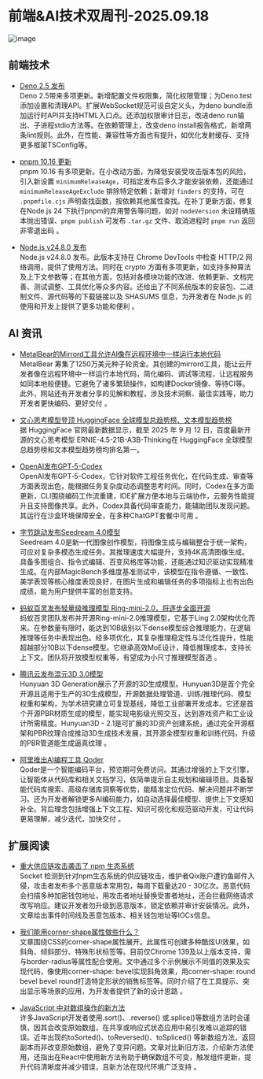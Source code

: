 # 前端&AI技术双周刊-2025.09.18

![image](https://gips1.baidu.com/it/u=2258061911,1913321336&fm=3028&app=3028&f=PNG&fmt=auto&q=100&size=f960_412)

## 前端技术
- [Deno 2.5 发布](https://deno.com/blog/v2.5)
  <br>Deno 2.5带来多项更新。新增配置文件权限集，简化权限管理；为Deno.test添加设置和清理API。扩展WebSocket规范可设自定义头，为deno bundle添加运行时API并支持HTML入口点。还添加权限审计日志，改进deno run输出、子进程stdio方法等。在依赖管理上，改变deno install报告格式，新增两条lint规则。此外，在性能、兼容性等方面也有提升，如优化发射缓存、支持更多框架TSConfig等。 

- [pnpm 10.16 更新](https://pnpm.io/blog/releases/10.16)
  <br>pnpm 10.16 有多项更新。在小改动方面，为降低安装受攻击版本包的风险，引入新设置 `minimumReleaseAge`，可指定发布后多久才能安装依赖，还能通过 `minimumReleaseAgeExclude` 排除特定依赖；新增对 `finders` 的支持，可在 `.pnpmfile.cjs` 声明查找函数，按依赖其他属性查找。在补丁更新方面，修复在Node.js 24 下执行pnpm的弃用警告等问题，如对 `nodeVersion` 未设精确版本抛出错误、`pnpm publish` 可发布 `.tar.gz` 文件、取消进程时 `pnpm run` 返回非零退出码 。

- [Node.js v24.8.0 发布](https://nodejs.org/en/blog/release/v24.8.0)
  <br>Node.js v24.8.0 发布。此版本支持在 Chrome DevTools 中检查 HTTP/2 网络调用，提供了使用方法。同时在 crypto 方面有多项更新，如支持多种算法及上下文参数等；在其他方面，包括对各模块功能的改进、依赖更新、文档完善、测试调整、工具优化等众多内容。还给出了不同系统版本的安装包、二进制文件、源代码等的下载链接以及 SHASUMS 信息，为开发者在 Node.js 的使用和开发上提供了更多功能和便利 。

## AI 资讯
- [MetalBear的Mirrord工具允许AI像在远程环境中一样运行本地代码](https://metalbear.com/)
  <br>MetalBear 筹集了1250万美元种子轮资金。其创建的mirrord工具，能让云开发者像在远程环境中一样运行本地代码，简化编码、调试等流程，让远程服务如同本地般便捷。它避免了诸多繁琐操作，如构建Docker镜像、等待CI等。此外，网站还有开发者分享的见解和教程，涉及技术洞察、最佳实践等，助力开发者更快编码、更好交付 。

- [⽂⼼思考模型登顶 HuggingFace 全球模型总趋势榜、⽂本模型趋势榜](https://mp.weixin.qq.com/s/StwzTv4eBwY-qMnWnE6cSQ)
  <br>据 HuggingFace 官网最新数据显示，截至 2025 年 9 月 12 日，百度最新开源的文心思考模型 ERNIE-4.5-21B-A3B-Thinking在 HuggingFace 全球模型总趋势榜和文本模型趋势榜均排名第一。

- [OpenAI发布GPT‑5-Codex](https://openai.com/index/introducing-upgrades-to-codex/)
  <br>OpenAI发布GPT‑5-Codex，它针对软件工程任务优化，在代码生成、审查等方面表现出色，能根据任务复杂度动态调整思考时间。同时，Codex在多方面更新，CLI围绕编码工作流重建，IDE扩展方便本地与云端协作，云服务性能提升且支持图像共享。此外，Codex具备代码审查能力，能辅助团队发现问题。其运行在沙盒环境保障安全，在多种ChatGPT套餐中可用 。

- [字节跳动发布Seedream 4.0模型](https://seed.bytedance.com/zh/seedream4_0)
  <br>Seedream 4.0是新一代图像创作模型，将图像生成与编辑整合于统一架构，可应对复杂多模态生成任务。其推理速度大幅提升，支持4K高清图像生成。具备多图组合、指令式编辑、百变风格库等功能，还能通过知识驱动实现精准生成。在内部MagicBench多维度基准测试中，该模型在指令遵循、一致性、美学表现等核心维度表现良好，在图片生成和编辑任务的多项指标上也有出色成绩，能为用户提供丰富的创意支持。 

- [蚂蚁百灵发布轻量级推理模型 Ring-mini-2.0，将逐步全面开源](https://huggingface.co/inclusionAI/Ring-mini-2.0)
  <br>蚂蚁百灵团队发布并开源Ring-mini-2.0推理模型，它基于Ling 2.0架构优化而来。在参数量有限时，能达到10B级别以下dense模型综合推理能力，在逻辑推理等任务中表现出色。经多项优化，其复杂推理稳定性与泛化性提升，性能超越部分10B以下dense模型。它继承高效MoE设计，降低推理成本，支持长上下文。团队将开放模型权重等，有望成为小尺寸推理模型首选 。

- [腾讯云发布混元3D 3.0模型](https://3d-models.hunyuan.tencent.com/)
  <br>Hunyuan 3D Generation展示了开源的3D生成模型。Hunyuan3D是首个完全开源且适用于生产的3D生成模型，开源数据处理管道、训练/推理代码、模型权重和架构，为学术研究建立可复现基线，降低工业部署开发成本。它还是首个开源PBR材质生成的模型，能实现电影级光照交互，达到游戏资产和工业设计所需精度。Hunyuan3D - 2.1是可扩展的3D资产创建系统，通过完全开源框架和PBR纹理合成推动3D生成技术发展，其开源全模型权重和训练代码，升级的PBR管道能生成逼真纹理 。

- [阿里推出AI编程工具 Qoder](https://qoder.com/)
  <br>Qoder是一个智能编码平台，预览期可免费访问。其通过增强的上下文引擎，让智能体从代码库和相关文档学习，依简单提示自主规划和编辑项目。具备智能代码库搜索、高级存储库洞察等优势，能精准定位代码、解决问题并不断学习。还为开发者解锁更多AI编码能力，如自动选择最佳模型、提供上下文感知补全。背后理念包括增强上下文工程、知识可视化和规范驱动开发，可让代码更易理解，减少迭代，加快交付 。

## 扩展阅读
- [重大供应链攻击袭击了 npm 生态系统](https://socket.dev/blog/npm-author-qix-compromised-in-major-supply-chain-attack)
  <br>Socket 检测到针对npm生态系统的供应链攻击，维护者Qix账户遭钓鱼邮件入侵，攻击者发布多个恶意版本常用包，每周下载量达20 - 30亿次。恶意代码会扫描多种加密钱包地址，用攻击者地址替换受害者地址，还会拦截网络请求改写响应。建议开发者勿升级到恶意版本，锁定依赖并审计安装情况。此外，文章给出事件时间线及恶意包版本、相关钱包地址等IOCs信息。 

- [我们能用corner-shape属性做些什么？](https://css-tricks.com/what-can-we-actually-do-with-corner-shape/)
  <br>文章围绕CSS的corner-shape属性展开。此属性可创建多种酷炫UI效果，如斜角、倾斜部分、特殊形状标签等。目前仅Chrome 139及以上版本支持，需与border-radius等属性配合使用。文中通过多个示例展示不同值的效果及实现代码，像使用corner-shape: bevel实现斜角效果，用corner-shape: round bevel bevel round打造特定形状的销售标签等。同时介绍了在工具提示、突出显示等场景的应用，为开发者提供了新的设计思路 。

- [JavaScript 中对数组操作的新方法](https://allthingssmitty.com/2025/09/08/finally-safe-array-methods-in-javascript/)
  <br>许多JavaScript开发者使用.sort()、.reverse() 或.splice()等数组方法时会谨慎，因其会改变原始数组，在共享或响应式状态应用中易引发难以追踪的错误。近年出现的toSorted()、toReversed()、toSpliced() 等新数组方法，返回副本而非改变原始数组，避免了变异问题。文章对比新旧方法，介绍新方法使用，还指出在React中使用新方法有助于确保数组不可变，触发组件更新，提升代码清晰度并减少错误，且新方法在现代环境广泛支持 。

